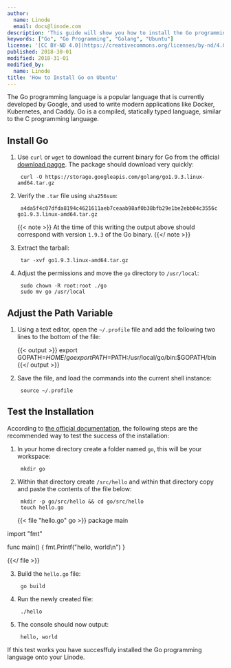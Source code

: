 ```yaml
---
author:
  name: Linode
  email: docs@linode.com
description: 'This guide will show you how to install the Go programming language on Ubuntu'
keywords: ["Go", "Go Programming", "Golang", "Ubuntu"]
license: '[CC BY-ND 4.0](https://creativecommons.org/licenses/by-nd/4.0)'
published: 2018-30-01
modified: 2018-31-01
modified_by:
  name: Linode
title: 'How to Install Go on Ubuntu'
---
```


The Go programming language is a popular language that is currently developed by Google, and used to write  modern applications like Docker, Kubernetes, and Caddy. Go is a compiled, statically typed language, similar to the C programming language.


## Install Go

1. Use `curl` or `wget` to download the current binary for Go from the official [download pagge](https://golang.org/dl/). The package should download very quickly:

        curl -O https://storage.googleapis.com/golang/go1.9.3.linux-amd64.tar.gz

2. Verify the `.tar` file using `sha256sum`:

        a4da5f4c07dfda8194c4621611aeb7ceaab98af0b38bfb29e1be2ebb04c3556c  go1.9.3.linux-amd64.tar.gz

    {{< note >}}
At the time of this writing the output above should correspond with version `1.9.3` of the Go binary.
{{</ note >}}

3. Extract the tarball:

        tar -xvf go1.9.3.linux-amd64.tar.gz

4. Adjust the permissions and move the `go` directory to `/usr/local`:

        sudo chown -R root:root ./go
        sudo mv go /usr/local

## Adjust the Path Variable

1. Using a text editor, open the `~/.profile` file and add the following two lines to the bottom of the file:


    {{< output >}}
export GOPATH=$HOME/go
export PATH=$PATH:/usr/local/go/bin:$GOPATH/bin
{{</ output >}}

2. Save the file, and load the commands into the current shell instance:

        source ~/.profile

## Test the Installation

According to [the official documentation](https://golang.org/doc/install#testing), the following steps are the recommended way to test the success of the installation:

1. In your home directory create a folder named `go`, this will be your workspace:

        mkdir go

2. Within that directory create `/src/hello` and within that directory copy and paste the contents of the file below:

        mkdir -p go/src/hello && cd go/src/hello
        touch hello.go
    {{< file "hello.go" go >}}
package main

import "fmt"

func main() {
    fmt.Printf("hello, world\n")
}

{{</ file >}}

3. Build the `hello.go` file:

        go build
4. Run the newly created file:

        ./hello

5. The console should now output:

        hello, world

If this test works you have succesffuly installed the Go programming language onto your Linode.



